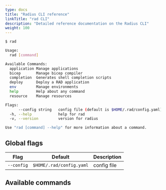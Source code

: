 ```yaml
---
type: docs
title: "Radius CLI reference"
linkTitle: "rad CLI"
description: "Detailed reference documentation on the Radius CLI"
weight: 100
---
```


```bash
$ rad

Usage:
  rad [command]

Available Commands:
  application Manage applications
  bicep       Manage bicep compiler
  completion  Generates shell completion scripts
  deploy      Deploy a RAD application
  env         Manage environments
  help        Help about any command
  resource    Manage resources

Flags:
      --config string   config file (default is $HOME/.rad/config.yaml)
  -h, --help            help for rad
  -v, --version         version for radius

Use "rad [command] --help" for more information about a command.
```

## Global flags

| Flag | Default | Description |
|------|---------|-------------|
| `--config` | `$HOME/.rad/config.yaml` | config file

## Available commands
